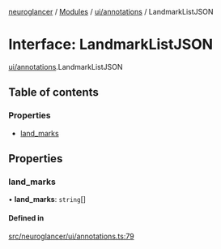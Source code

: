 [neuroglancer](../README.md) / [Modules](../modules.md) / [ui/annotations](../modules/ui_annotations.md) / LandmarkListJSON

# Interface: LandmarkListJSON

[ui/annotations](../modules/ui_annotations.md).LandmarkListJSON

## Table of contents

### Properties

- [land\_marks](ui_annotations.LandmarkListJSON.md#land_marks)

## Properties

### land\_marks

• **land\_marks**: `string`[]

#### Defined in

[src/neuroglancer/ui/annotations.ts:79](https://github.com/ActiveBrainAtlas2/neuroglancer/blob/1beb5d34/src/neuroglancer/ui/annotations.ts#L79)
